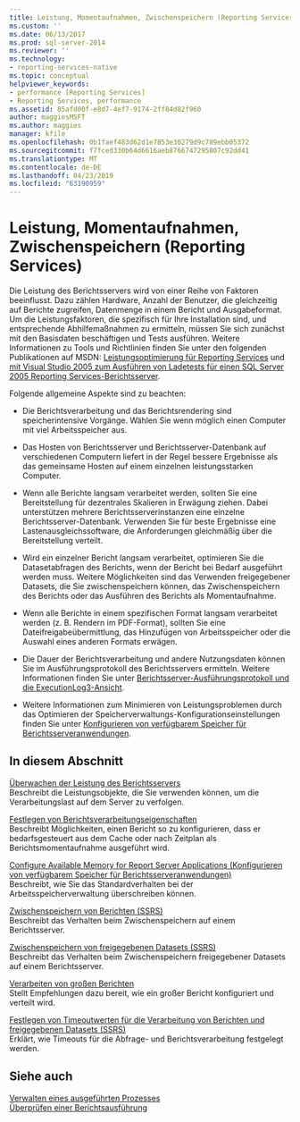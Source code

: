 ```yaml
---
title: Leistung, Momentaufnahmen, Zwischenspeichern (Reporting Services) | Microsoft-Dokumentation
ms.custom: ''
ms.date: 06/13/2017
ms.prod: sql-server-2014
ms.reviewer: ''
ms.technology:
- reporting-services-native
ms.topic: conceptual
helpviewer_keywords:
- performance [Reporting Services]
- Reporting Services, performance
ms.assetid: 85afd00f-e8d7-4ef7-9174-2ff84d82f960
author: maggiesMSFT
ms.author: maggies
manager: kfile
ms.openlocfilehash: 0b1faef483d62d1e7853e30279d9c789ebb05372
ms.sourcegitcommit: f7fced330b64d6616aeb8766747295807c92dd41
ms.translationtype: MT
ms.contentlocale: de-DE
ms.lasthandoff: 04/23/2019
ms.locfileid: "63190959"
---
```

# <a name="performance-snapshots-caching-reporting-services"></a>Leistung, Momentaufnahmen, Zwischenspeichern (Reporting Services)
  Die Leistung des Berichtsservers wird von einer Reihe von Faktoren beeinflusst. Dazu zählen Hardware, Anzahl der Benutzer, die gleichzeitig auf Berichte zugreifen, Datenmenge in einem Bericht und Ausgabeformat. Um die Leistungsfaktoren, die spezifisch für Ihre Installation sind, und entsprechende Abhilfemaßnahmen zu ermitteln, müssen Sie sich zunächst mit den Basisdaten beschäftigen und Tests ausführen. Weitere Informationen zu Tools und Richtlinien finden Sie unter den folgenden Publikationen auf MSDN: [Leistungsoptimierung für Reporting Services](https://blogs.msdn.com/b/sqlcat/archive/2013/10/30/reporting-services-performance-and-optimization.aspx) und [mit Visual Studio 2005 zum Ausführen von Ladetests für einen SQL Server 2005 Reporting Services-Berichtsserver](https://go.microsoft.com/fwlink/?LinkID=77519).  
  
 Folgende allgemeine Aspekte sind zu beachten:  
  
-   Die Berichtsverarbeitung und das Berichtsrendering sind speicherintensive Vorgänge. Wählen Sie wenn möglich einen Computer mit viel Arbeitsspeicher aus.  
  
-   Das Hosten von Berichtsserver und Berichtsserver-Datenbank auf verschiedenen Computern liefert in der Regel bessere Ergebnisse als das gemeinsame Hosten auf einem einzelnen leistungsstarken Computer.  
  
-   Wenn alle Berichte langsam verarbeitet werden, sollten Sie eine Bereitstellung für dezentrales Skalieren in Erwägung ziehen. Dabei unterstützen mehrere Berichtsserverinstanzen eine einzelne Berichtsserver-Datenbank. Verwenden Sie für beste Ergebnisse eine Lastenausgleichssoftware, die Anforderungen gleichmäßig über die Bereitstellung verteilt.  
  
-   Wird ein einzelner Bericht langsam verarbeitet, optimieren Sie die Datasetabfragen des Berichts, wenn der Bericht bei Bedarf ausgeführt werden muss. Weitere Möglichkeiten sind das Verwenden freigegebener Datasets, die Sie zwischenspeichern können, das Zwischenspeichern des Berichts oder das Ausführen des Berichts als Momentaufnahme.  
  
-   Wenn alle Berichte in einem spezifischen Format langsam verarbeitet werden (z. B. Rendern im PDF-Format), sollten Sie eine Dateifreigabeübermittlung, das Hinzufügen von Arbeitsspeicher oder die Auswahl eines anderen Formats erwägen.  
  
-   Die Dauer der Berichtsverarbeitung und andere Nutzungsdaten können Sie im Ausführungsprotokoll des Berichtsservers ermitteln. Weitere Informationen finden Sie unter [Berichtsserver-Ausführungsprotokoll und die ExecutionLog3-Ansicht](report-server-executionlog-and-the-executionlog3-view.md).  
  
-   Weitere Informationen zum Minimieren von Leistungsproblemen durch das Optimieren der Speicherverwaltungs-Konfigurationseinstellungen finden Sie unter [Konfigurieren von verfügbarem Speicher für Berichtsserveranwendungen](../report-server/configure-available-memory-for-report-server-applications.md).  
  
## <a name="in-this-section"></a>In diesem Abschnitt  
 [Überwachen der Leistung des Berichtsservers](monitoring-report-server-performance.md)  
 Beschreibt die Leistungsobjekte, die Sie verwenden können, um die Verarbeitungslast auf dem Server zu verfolgen.  
  
 [Festlegen von Berichtsverarbeitungseigenschaften](set-report-processing-properties.md)  
 Beschreibt Möglichkeiten, einen Bericht so zu konfigurieren, dass er bedarfsgesteuert aus dem Cache oder nach Zeitplan als Berichtsmomentaufnahme ausgeführt wird.  
  
 [Configure Available Memory for Report Server Applications (Konfigurieren von verfügbarem Speicher für Berichtsserveranwendungen)](../report-server/configure-available-memory-for-report-server-applications.md)  
 Beschreibt, wie Sie das Standardverhalten bei der Arbeitsspeicherverwaltung überschreiben können.  
  
 [Zwischenspeichern von Berichten &#40;SSRS&#41;](caching-reports-ssrs.md)  
 Beschreibt das Verhalten beim Zwischenspeichern auf einem Berichtsserver.  
  
 [Zwischenspeichern von freigegebenen Datasets &#40;SSRS&#41;](cache-shared-datasets-ssrs.md)  
 Beschreibt das Verhalten beim Zwischenspeichern freigegebener Datasets auf einem Berichtsserver.  
  
 [Verarbeiten von großen Berichten](process-large-reports.md)  
 Stellt Empfehlungen dazu bereit, wie ein großer Bericht konfiguriert und verteilt wird.  
  
 [Festlegen von Timeoutwerten für die Verarbeitung von Berichten und freigegebenen Datasets &#40;SSRS&#41;](setting-time-out-values-for-report-and-shared-dataset-processing-ssrs.md)  
 Erklärt, wie Timeouts für die Abfrage- und Berichtsverarbeitung festgelegt werden.  
  
## <a name="see-also"></a>Siehe auch  
 [Verwalten eines ausgeführten Prozesses](../subscriptions/manage-a-running-process.md)   
 [Überprüfen einer Berichtsausführung](verifying-a-report-run.md)  
  
  

